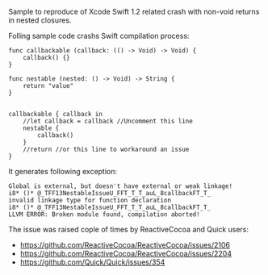 Sample to reproduce of Xcode Swift 1.2 related crash with non-void returns in nested closures.

Folling sample code crashs Swift compilation process:
```
func callbackable (callback: (() -> Void) -> Void) {
    callback() {}
}

func nestable (nested: () -> Void) -> String {
    return "value"
}


callbackable { callback in
    //let callback = callback //Uncomment this line
    nestable {
        callback()
    }
    //return //or this line to workaround an issue
}
```

It generates following exception:
```
Global is external, but doesn't have external or weak linkage!
i8* ()* @_TFF13NestableIssueU_FFT_T_T_auL_8callbackFT_T_
invalid linkage type for function declaration
i8* ()* @_TFF13NestableIssueU_FFT_T_T_auL_8callbackFT_T_
LLVM ERROR: Broken module found, compilation aborted!
```

The issue was raised cople of times by ReactiveCocoa and Quick users:
* https://github.com/ReactiveCocoa/ReactiveCocoa/issues/2106
* https://github.com/ReactiveCocoa/ReactiveCocoa/issues/2204
* https://github.com/Quick/Quick/issues/354

